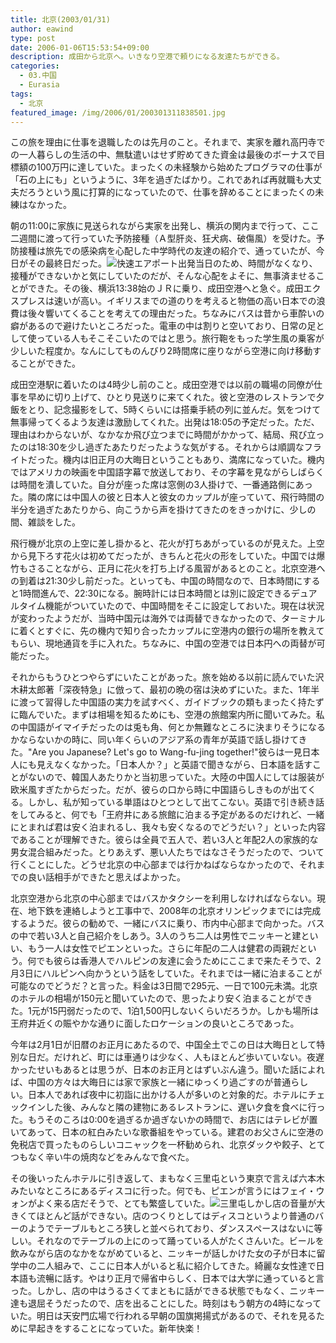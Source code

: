 ```yaml
---
title: 北京(2003/01/31)
author: eawind
type: post
date: 2006-01-06T15:53:54+09:00
description: 成田から北京へ。いきなり空港で頼りになる友達たちができる。
categories:
  - 03.中国
  - Eurasia
tags:
  - 北京
featured_image: /img/2006/01/200301311838501.jpg
---
```

この旅を理由に仕事を退職したのは先月のこと。それまで、実家を離れ高円寺での一人暮らしの生活の中、無駄遣いはせず貯めてきた資金は最後のボーナスで目標額の100万円に達していた。まったくの未経験から始めたプログラマの仕事が「石の上にも」というように、3年を過ぎたばかり。これであれば再就職も大丈夫だろうという風に打算的になっていたので、仕事を辞めることにまったくの未練はなかった。

朝の11:00に家族に見送られながら実家を出発し、横浜の関内まで行って、ここ二週間に渡って行っていた予防接種（Ａ型肝炎、狂犬病、破傷風）を受けた。予防接種は旅先での感染病を心配した中学時代の友達の紹介で、通っていたが、今日がその最終日だった。![快速エアポート](/img/2006/01/200301310537201.jpg)出発当日のため、時間がなくなり、接種ができないかと気にしていたのだが、そんな心配をよそに、無事済ませることができた。その後、横浜13:38始のＪＲに乗り、成田空港へと急ぐ。成田エクスプレスは速いが高い。イギリスまでの道のりを考えると物価の高い日本での浪費は後々響いてくることを考えての理由だった。ちなみにバスは昔から車酔いの癖があるので避けたいところだった。電車の中は割りと空いており、日常の足として使っている人もそこそこいたのではと思う。旅行鞄をもった学生風の乗客が少しいた程度か。なんにしてものんびり2時間席に座りながら空港に向け移動することができた。

成田空港駅に着いたのは4時少し前のこと。成田空港では以前の職場の同僚が仕事を早めに切り上げて、ひとり見送りに来てくれた。彼と空港のレストランで夕飯をとり、記念撮影をして、5時くらいには搭乗手続の列に並んだ。気をつけて無事帰ってくるよう友達は激励してくれた。出発は18:05の予定だった。ただ、理由はわからないが、なかなか飛び立つまでに時間がかかって、結局、飛び立ったのは18:30を少し過ぎたあたりだったような気がする。それからは順調なフライトだった。機内は旧正月の大晦日ということもあり、満席になっていた。機内ではアメリカの映画を中国語字幕で放送しており、その字幕を見ながらしばらくは時間を潰していた。自分が座った席は窓側の3人掛けで、一番通路側にあった。隣の席には中国人の彼と日本人と彼女のカップルが座っていて、飛行時間の半分を過ぎたあたりから、向こうから声を掛けてきたのをきっかけに、少しの間、雑談をした。

飛行機が北京の上空に差し掛かると、花火が打ちあがっているのが見えた。上空から見下ろす花火は初めてだったが、きちんと花火の形をしていた。中国では爆竹もさることながら、正月に花火を打ち上げる風習があるとのこと。北京空港への到着は21:30少し前だった。といっても、中国の時間なので、日本時間にすると1時間進んで、22:30になる。腕時計には日本時間とは別に設定できるデュアルタイム機能がついていたので、中国時間をそこに設定しておいた。現在は状況が変わったようだが、当時中国元は海外では両替できなかったので、ターミナルに着くとすぐに、先の機内で知り合ったカップルに空港内の銀行の場所を教えてもらい、現地通貨を手に入れた。ちなみに、中国の空港では日本円への両替が可能だった。

それからもうひとつやらずにいたことがあった。旅を始める以前に読んでいた沢木耕太郎著「深夜特急」に倣って、最初の晩の宿は決めずにいた。また、1年半に渡って習得した中国語の実力を試すべく、ガイドブックの類もまったく持たずに臨んでいた。まずは相場を知るためにも、空港の旅館案内所に聞いてみた。私の中国語がイマイチだったのは兎も角、何とか無難なところに決まりそうになるかならないかの時に、同い年くらいのアジア系の青年が英語で話し掛けてきた。"Are you Japanese? Let's go to Wang-fu-jing together!"彼らは一見日本人にも見えなくなかった。「日本人か？」と英語で聞きながら、日本語を話すことがないので、韓国人あたりかと当初思っていた。大陸の中国人にしては服装が欧米風すぎたからだった。だが、彼らの口から時に中国語らしきものが出てくる。しかし、私が知っている単語はひとつとして出てこない。英語で引き続き話をしてみると、何でも「王府井にある旅館に泊まる予定があるのだけれど、一緒にとまれば君は安く泊まれるし、我々も安くなるのでどうだい？」といった内容であることが理解できた。彼らは全員で五人で、若い3人と年配2人の家族的な男女混合組みだった。とりあえず、悪い人たちではなさそうだったので、ついて行くことにした。どうせ北京の中心部までは行かねばならなかったので、それまでの良い話相手ができたと思えばよかった。

北京空港から北京の中心部まではバスかタクシーを利用しなければならない。現在、地下鉄を連絡しようと工事中で、2008年の北京オリンピックまでには完成するようだ。彼らの勧めで、一緒にバスに乗り、市内中心部まで向かった。バスの中で若い3人と自己紹介をしあう。3人のうち二人は男性でニッキーと建といい、もう一人は女性でピエンといった。さらに年配の二人は健君の両親だという。何でも彼らは香港人でハルピンの友達に会うためにここまで来たそうで、2月3日にハルピンへ向かうという話をしていた。それまでは一緒に泊まることが可能なのでどうだ？と言った。料金は3日間で295元、一日で100元未満。北京のホテルの相場が150元と聞いていたので、思ったより安く泊まることができた。1元が15円弱だったので、1泊1,500円しないくらいだろうか。しかも場所は王府井近くの賑やかな通りに面したロケーションの良いところであった。

今年は2月1日が旧暦のお正月にあたるので、中国全土でこの日は大晦日として特別な日だ。だけれど、町には車通りは少なく、人もほとんど歩いていない。夜遅かったせいもあるとは思うが、日本のお正月とはずいぶん違う。聞いた話によれば、中国の方々は大晦日には家で家族と一緒にゆっくり過ごすのが普通らしい。日本人であれば夜中に初詣に出かける人が多いのと対象的だ。ホテルにチェックインした後、みんなと隣の建物にあるレストランに、遅い夕食を食べに行った。もうそのころは0:00を過ぎるか過ぎないかの時間で、お店にはテレビが置いてあって、日本の紅白みたいな歌番組をやっている。建君のお父さんに空港の免税店で買ったものらしいコニャックを一杯勧められ、北京ダックや餃子、とてつもなく辛い牛の焼肉などをみんなで食べた。

その後いったんホテルに引き返して、まもなく三里屯という東京で言えば六本木みたいなところにあるディスコに行った。何でも、ピエンが言うにはフェイ・ウォンがよく来る店だそうで、とても繁盛していた。![三里屯](/img/2006/01/200301311838501.jpg)しかし店の音量が大きくてほとんど話ができない。店のつくりとしてはディスコというより普通のバーのようでテーブルもところ狭しと並べられており、ダンススペースはないに等しい。それなのでテーブルの上にのって踊っている人がたくさんいた。ビールを飲みながら店のなかをながめていると、ニッキーが話しかけた女の子が日本に留学中の二人組みで、ここに日本人がいると私に紹介してきた。綺麗な女性達で日本語も流暢に話す。やはり正月で帰省中らしく、日本では大学に通っていると言った。しかし、店の中はうるさくてまともに話ができる状態でもなく、ニッキー達も退屈そうだったので、店を出ることにした。時刻はもう朝方の4時になっていた。明日は天安門広場で行われる早朝の国旗掲揚式があるので、それを見るために早起きをすることになっていた。新年快楽！

